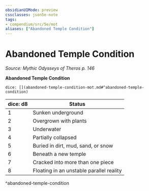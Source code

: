```yaml
---
obsidianUIMode: preview
cssclasses: json5e-note
tags:
- compendium/src/5e/mot
aliases: ["Abandoned Temple Condition"]
---
```

# Abandoned Temple Condition
*Source: Mythic Odysseys of Theros p. 146* 

**Abandoned Temple Condition**

`dice: [](abandoned-temple-condition-mot.md#^abandoned-temple-condition)`

| dice: d8 | Status |
|----------|--------|
| 1 | Sunken underground |
| 2 | Overgrown with plants |
| 3 | Underwater |
| 4 | Partially collapsed |
| 5 | Buried in dirt, mud, sand, or snow |
| 6 | Beneath a new temple |
| 7 | Cracked into more than one piece |
| 8 | Floating in an unstable parallel reality |
^abandoned-temple-condition